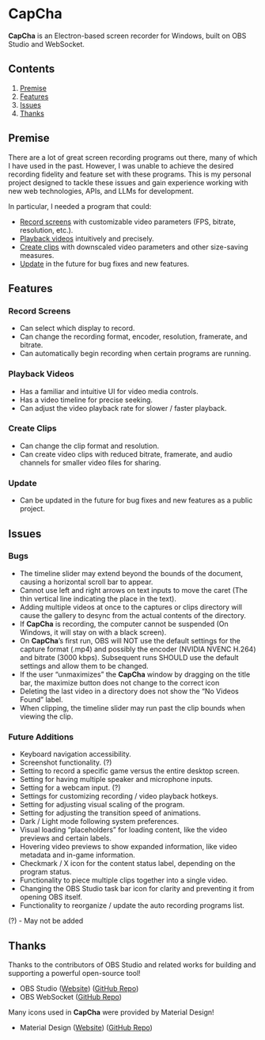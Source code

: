# CapCha

**CapCha** is an Electron-based screen recorder for Windows, built on OBS Studio and WebSocket.

## Contents

1. [Premise](#premise)
2. [Features](#features)
3. [Issues](#issues)
4. [Thanks](#thanks)

## Premise

There are a lot of great screen recording programs out there, many of which I have used in the past. However, I was unable to achieve the desired recording fidelity and feature set with these programs. This is my personal project designed to tackle these issues and gain experience working with new web technologies, APIs, and LLMs for development.

In particular, I needed a program that could:

- [Record screens](#record-screens) with customizable video parameters (FPS, bitrate, resolution, etc.).
- [Playback videos](#playback-videos) intuitively and precisely.
- [Create clips](#create-clips) with downscaled video parameters and other size-saving measures.
- [Update](#update) in the future for bug fixes and new features.

## Features

### Record Screens

- Can select which display to record.
- Can change the recording format, encoder, resolution, framerate, and bitrate.
- Can automatically begin recording when certain programs are running.

### Playback Videos

- Has a familiar and intuitive UI for video media controls.
- Has a video timeline for precise seeking.
- Can adjust the video playback rate for slower / faster playback.

### Create Clips

- Can change the clip format and resolution.
- Can create video clips with reduced bitrate, framerate, and audio channels for smaller video files for sharing.

### Update

- Can be updated in the future for bug fixes and new features as a public project.

## Issues

### Bugs

- The timeline slider may extend beyond the bounds of the document, causing a horizontal scroll bar to appear.
- Cannot use left and right arrows on text inputs to move the caret (The thin vertical line indicating the place in the text).
- Adding multiple videos at once to the captures or clips directory will cause the gallery to desync from the actual contents of the directory.
- If **CapCha** is recording, the computer cannot be suspended (On Windows, it will stay on with a black screen).
- On **CapCha**’s first run, OBS will NOT use the default settings for the capture format (.mp4) and possibly the encoder (NVIDIA NVENC H.264) and bitrate (3000 kbps). Subsequent runs SHOULD use the default settings and allow them to be changed.
- If the user “unmaximizes” the **CapCha** window by dragging on the title bar, the maximize button does not change to the correct icon
- Deleting the last video in a directory does not show the “No Videos Found” label.
- When clipping, the timeline slider may run past the clip bounds when viewing the clip.

### Future Additions

- Keyboard navigation accessibility.
- Screenshot functionality. (?)
- Setting to record a specific game versus the entire desktop screen.
- Setting for having multiple speaker and microphone inputs.
- Setting for a webcam input. (?)
- Settings for customizing recording / video playback hotkeys.
- Setting for adjusting visual scaling of the program.
- Setting for adjusting the transition speed of animations.
- Dark / Light mode following system preferences.
- Visual loading “placeholders” for loading content, like the video previews and certain labels.
- Hovering video previews to show expanded information, like video metadata and in-game information.
- Checkmark / X icon for the content status label, depending on the program status.
- Functionality to piece multiple clips together into a single video.
- Changing the OBS Studio task bar icon for clarity and preventing it from opening OBS itself.
- Functionality to reorganize / update the auto recording programs list.

(?) - May not be added

## Thanks

Thanks to the contributors of OBS Studio and related works for building and supporting a powerful open-source tool!

- OBS Studio ([Website](https://obsproject.com)) ([GitHub Repo](https://github.com/obsproject/obs-studio))
- OBS WebSocket ([GitHub Repo](https://github.com/obsproject/obs-websocket))

Many icons used in **CapCha** were provided by Material Design!

- Material Design ([Website](https://fonts.google.com/icons)) ([GitHub Repo](https://github.com/google/material-design-icons))